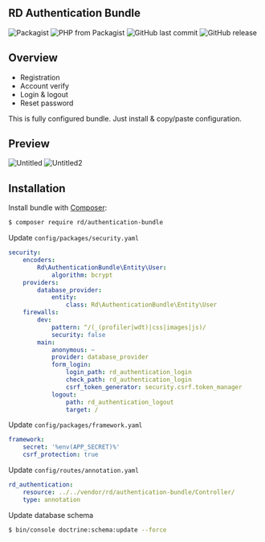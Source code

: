 RD Authentication Bundle
------------

![Packagist](https://img.shields.io/packagist/l/rd/authentication-bundle.svg?style=flat-square)
![PHP from Packagist](https://img.shields.io/packagist/php-v/rd/authentication-bundle.svg?style=flat-square)
![GitHub last commit](https://img.shields.io/github/last-commit/rdurica/authentication-bundle.svg?style=flat-square)
![GitHub release](https://img.shields.io/github/release/rdurica/authentication-bundle.svg?style=flat-square)

Overview
------------

- Registration
- Account verify
- Login & logout
- Reset password

This is fully configured bundle. Just install & copy/paste configuration.

Preview
------------
![Untitled](https://user-images.githubusercontent.com/16089770/56792275-8660dc80-6809-11e9-8f71-8fd507424eb8.png)
![Untitled2](https://user-images.githubusercontent.com/16089770/56792479-fec79d80-6809-11e9-9fc3-fe1dfd9cce9b.png)

Installation
------------

Install bundle with 
[Composer](http://getcomposer.org/):

```sh
$ composer require rd/authentication-bundle
```
Update
<code>config/packages/security.yaml</code>
``` yaml
security:
    encoders:
        Rd\AuthenticationBundle\Entity\User:
            algorithm: bcrypt
    providers:
        database_provider:
            entity:
                class: Rd\AuthenticationBundle\Entity\User
    firewalls:
        dev:
            pattern: ^/(_(profiler|wdt)|css|images|js)/
            security: false
        main:
            anonymous: ~
            provider: database_provider
            form_login:
                login_path: rd_authentication_login
                check_path: rd_authentication_login
                csrf_token_generator: security.csrf.token_manager
            logout:
                path: rd_authentication_logout
                target: /
```

Update 
<code>config/packages/framework.yaml</code>
``` yaml
framework:
    secret: '%env(APP_SECRET)%'
    csrf_protection: true
```
Update 
<code>config/routes/annotation.yaml</code>
``` yaml
rd_authentication:
    resource: ../../vendor/rd/authentication-bundle/Controller/
    type: annotation
```

Update database schema
```sh
$ bin/console doctrine:schema:update --force
```